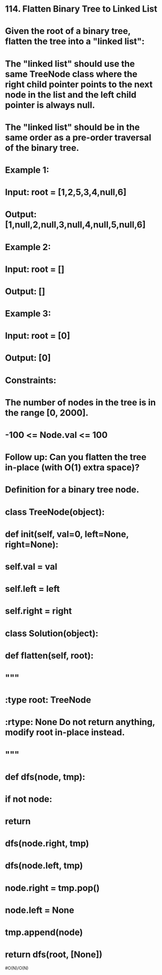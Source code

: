 # 114. Flatten Binary Tree to Linked List

# Given the root of a binary tree, flatten the tree into a "linked list":

# The "linked list" should use the same TreeNode class where the right child pointer points to the next node in the list and the left child pointer is always null.
# The "linked list" should be in the same order as a pre-order traversal of the binary tree.
 

# Example 1:


# Input: root = [1,2,5,3,4,null,6]
# Output: [1,null,2,null,3,null,4,null,5,null,6]
# Example 2:

# Input: root = []
# Output: []
# Example 3:

# Input: root = [0]
# Output: [0]
 

# Constraints:

# The number of nodes in the tree is in the range [0, 2000].
# -100 <= Node.val <= 100
 

# Follow up: Can you flatten the tree in-place (with O(1) extra space)?
# Definition for a binary tree node.
# class TreeNode(object):
#     def __init__(self, val=0, left=None, right=None):
#         self.val = val
#         self.left = left
#         self.right = right

# class Solution(object):
#     def flatten(self, root):
#         """
#         :type root: TreeNode
#         :rtype: None Do not return anything, modify root in-place instead.
#         """
#         def dfs(node, tmp):
#             if not node:
#                 return
#             dfs(node.right, tmp)
#             dfs(node.left, tmp)
            
#             node.right = tmp.pop()
#             node.left = None
#             tmp.append(node)
#         return dfs(root, [None])

#O(N)/O(N)
